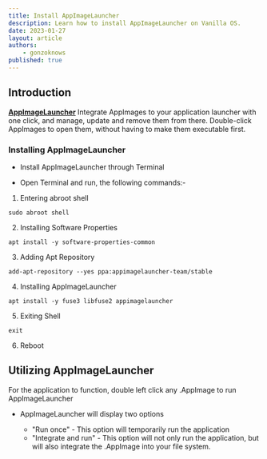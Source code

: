 ```yaml
---
title: Install AppImageLauncher
description: Learn how to install AppImageLauncher on Vanilla OS.
date: 2023-01-27
layout: article
authors: 
    - gonzoknows
published: true
---
```


## Introduction

[**AppImageLauncher**](https://github.com/TheAssassin/AppImageLauncher) Integrate AppImages to your application launcher with one click, and manage, update and remove them from there. Double-click AppImages to open them, without having to make them executable first.

### Installing AppImageLauncher

- Install AppImageLauncher through Terminal

- Open Terminal and run, the following commands:-

1. Entering abroot shell
```
sudo abroot shell
```
2. Installing Software Properties 
```
apt install -y software-properties-common
```
3. Adding Apt Repository 
```
add-apt-repository --yes ppa:appimagelauncher-team/stable
```
4. Installing AppImageLauncher
```
apt install -y fuse3 libfuse2 appimagelauncher
```
5. Exiting Shell
```
exit
```
6. Reboot 

## Utilizing AppImageLauncher

For the application to function, double left click any .AppImage to run AppImageLauncher

  - AppImageLauncher will display two options 
  
    - "Run once" - This option will temporarily run the application
    - "Integrate and run" - This option will not only run the application, but will also integrate the .AppImage into your file system. 

